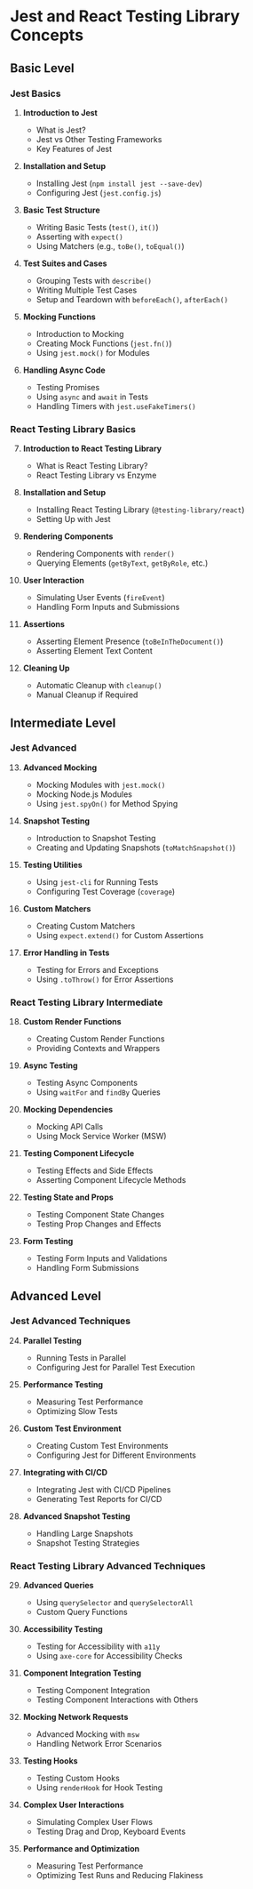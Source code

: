 # Jest and React Testing Library Concepts

## Basic Level

### Jest Basics
1. **Introduction to Jest**
   - What is Jest?
   - Jest vs Other Testing Frameworks
   - Key Features of Jest

2. **Installation and Setup**
   - Installing Jest (`npm install jest --save-dev`)
   - Configuring Jest (`jest.config.js`)

3. **Basic Test Structure**
   - Writing Basic Tests (`test()`, `it()`)
   - Asserting with `expect()`
   - Using Matchers (e.g., `toBe()`, `toEqual()`)

4. **Test Suites and Cases**
   - Grouping Tests with `describe()`
   - Writing Multiple Test Cases
   - Setup and Teardown with `beforeEach()`, `afterEach()`

5. **Mocking Functions**
   - Introduction to Mocking
   - Creating Mock Functions (`jest.fn()`)
   - Using `jest.mock()` for Modules

6. **Handling Async Code**
   - Testing Promises
   - Using `async` and `await` in Tests
   - Handling Timers with `jest.useFakeTimers()`

### React Testing Library Basics
7. **Introduction to React Testing Library**
   - What is React Testing Library?
   - React Testing Library vs Enzyme

8. **Installation and Setup**
   - Installing React Testing Library (`@testing-library/react`)
   - Setting Up with Jest

9. **Rendering Components**
   - Rendering Components with `render()`
   - Querying Elements (`getByText`, `getByRole`, etc.)

10. **User Interaction**
    - Simulating User Events (`fireEvent`)
    - Handling Form Inputs and Submissions

11. **Assertions**
    - Asserting Element Presence (`toBeInTheDocument()`)
    - Asserting Element Text Content

12. **Cleaning Up**
    - Automatic Cleanup with `cleanup()`
    - Manual Cleanup if Required

## Intermediate Level

### Jest Advanced
13. **Advanced Mocking**
    - Mocking Modules with `jest.mock()`
    - Mocking Node.js Modules
    - Using `jest.spyOn()` for Method Spying

14. **Snapshot Testing**
    - Introduction to Snapshot Testing
    - Creating and Updating Snapshots (`toMatchSnapshot()`)

15. **Testing Utilities**
    - Using `jest-cli` for Running Tests
    - Configuring Test Coverage (`coverage`)

16. **Custom Matchers**
    - Creating Custom Matchers
    - Using `expect.extend()` for Custom Assertions

17. **Error Handling in Tests**
    - Testing for Errors and Exceptions
    - Using `.toThrow()` for Error Assertions

### React Testing Library Intermediate
18. **Custom Render Functions**
    - Creating Custom Render Functions
    - Providing Contexts and Wrappers

19. **Async Testing**
    - Testing Async Components
    - Using `waitFor` and `findBy` Queries

20. **Mocking Dependencies**
    - Mocking API Calls
    - Using Mock Service Worker (MSW)

21. **Testing Component Lifecycle**
    - Testing Effects and Side Effects
    - Asserting Component Lifecycle Methods

22. **Testing State and Props**
    - Testing Component State Changes
    - Testing Prop Changes and Effects

23. **Form Testing**
    - Testing Form Inputs and Validations
    - Handling Form Submissions

## Advanced Level

### Jest Advanced Techniques
24. **Parallel Testing**
    - Running Tests in Parallel
    - Configuring Jest for Parallel Test Execution

25. **Performance Testing**
    - Measuring Test Performance
    - Optimizing Slow Tests

26. **Custom Test Environment**
    - Creating Custom Test Environments
    - Configuring Jest for Different Environments

27. **Integrating with CI/CD**
    - Integrating Jest with CI/CD Pipelines
    - Generating Test Reports for CI/CD

28. **Advanced Snapshot Testing**
    - Handling Large Snapshots
    - Snapshot Testing Strategies

### React Testing Library Advanced Techniques
29. **Advanced Queries**
    - Using `querySelector` and `querySelectorAll`
    - Custom Query Functions

30. **Accessibility Testing**
    - Testing for Accessibility with `a11y`
    - Using `axe-core` for Accessibility Checks

31. **Component Integration Testing**
    - Testing Component Integration
    - Testing Component Interactions with Others

32. **Mocking Network Requests**
    - Advanced Mocking with `msw`
    - Handling Network Error Scenarios

33. **Testing Hooks**
    - Testing Custom Hooks
    - Using `renderHook` for Hook Testing

34. **Complex User Interactions**
    - Simulating Complex User Flows
    - Testing Drag and Drop, Keyboard Events

35. **Performance and Optimization**
    - Measuring Test Performance
    - Optimizing Test Runs and Reducing Flakiness

